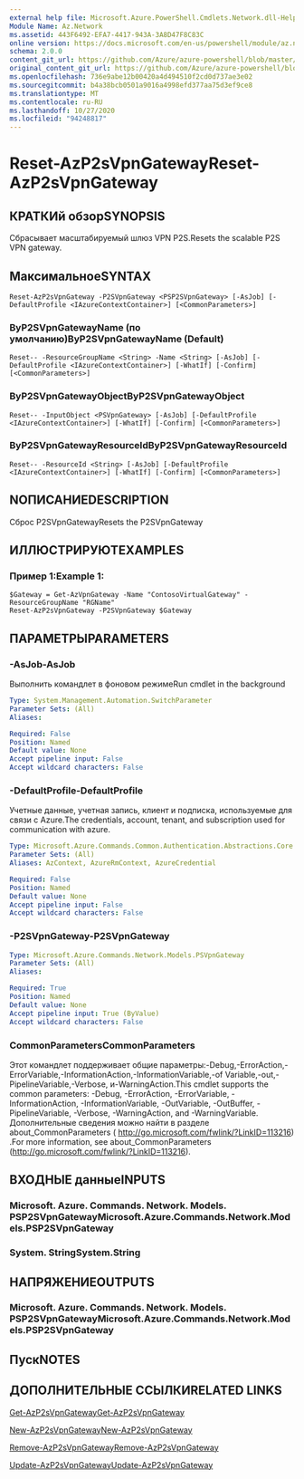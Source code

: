 ```yaml
---
external help file: Microsoft.Azure.PowerShell.Cmdlets.Network.dll-Help.xml
Module Name: Az.Network
ms.assetid: 443F6492-EFA7-4417-943A-3A8D47F8C83C
online version: https://docs.microsoft.com/en-us/powershell/module/az.network/reset-azp2svpngateway
schema: 2.0.0
content_git_url: https://github.com/Azure/azure-powershell/blob/master/src/Network/Network/help/Reset-AzP2sVpnGateway.md
original_content_git_url: https://github.com/Azure/azure-powershell/blob/master/src/Network/Network/help/Reset-AzP2sVpnGateway.md
ms.openlocfilehash: 736e9abe12b00420a4d494510f2cd0d737ae3e02
ms.sourcegitcommit: b4a38bcb0501a9016a4998efd377aa75d3ef9ce8
ms.translationtype: MT
ms.contentlocale: ru-RU
ms.lasthandoff: 10/27/2020
ms.locfileid: "94248817"
---
```

# <span data-ttu-id="2a6fe-101">Reset-AzP2sVpnGateway</span><span class="sxs-lookup"><span data-stu-id="2a6fe-101">Reset-AzP2sVpnGateway</span></span>

## <span data-ttu-id="2a6fe-102">КРАТКИй обзор</span><span class="sxs-lookup"><span data-stu-id="2a6fe-102">SYNOPSIS</span></span>
<span data-ttu-id="2a6fe-103">Сбрасывает масштабируемый шлюз VPN P2S.</span><span class="sxs-lookup"><span data-stu-id="2a6fe-103">Resets the scalable P2S VPN gateway.</span></span>

## <span data-ttu-id="2a6fe-104">Максимальное</span><span class="sxs-lookup"><span data-stu-id="2a6fe-104">SYNTAX</span></span>

```
Reset-AzP2sVpnGateway -P2SVpnGateway <PSP2SVpnGateway> [-AsJob] [-DefaultProfile <IAzureContextContainer>] [<CommonParameters>]
```

### <span data-ttu-id="2a6fe-105">ByP2SVpnGatewayName (по умолчанию)</span><span class="sxs-lookup"><span data-stu-id="2a6fe-105">ByP2SVpnGatewayName (Default)</span></span>
```
Reset-- -ResourceGroupName <String> -Name <String> [-AsJob] [-DefaultProfile <IAzureContextContainer>] [-WhatIf] [-Confirm] [<CommonParameters>]
```

### <span data-ttu-id="2a6fe-106">ByP2SVpnGatewayObject</span><span class="sxs-lookup"><span data-stu-id="2a6fe-106">ByP2SVpnGatewayObject</span></span>
```
Reset-- -InputObject <PSVpnGateway> [-AsJob] [-DefaultProfile <IAzureContextContainer>] [-WhatIf] [-Confirm] [<CommonParameters>]
```

### <span data-ttu-id="2a6fe-107">ByP2SVpnGatewayResourceId</span><span class="sxs-lookup"><span data-stu-id="2a6fe-107">ByP2SVpnGatewayResourceId</span></span>
```
Reset-- -ResourceId <String> [-AsJob] [-DefaultProfile <IAzureContextContainer>] [-WhatIf] [-Confirm] [<CommonParameters>]
```

## <span data-ttu-id="2a6fe-108">NОПИСАНИЕ</span><span class="sxs-lookup"><span data-stu-id="2a6fe-108">DESCRIPTION</span></span>
<span data-ttu-id="2a6fe-109">Сброс P2SVpnGateway</span><span class="sxs-lookup"><span data-stu-id="2a6fe-109">Resets the P2SVpnGateway</span></span>

## <span data-ttu-id="2a6fe-110">ИЛЛЮСТРИРУЮТ</span><span class="sxs-lookup"><span data-stu-id="2a6fe-110">EXAMPLES</span></span>

### <span data-ttu-id="2a6fe-111">Пример 1:</span><span class="sxs-lookup"><span data-stu-id="2a6fe-111">Example 1:</span></span>
```
$Gateway = Get-AzVpnGateway -Name "ContosoVirtualGateway" -ResourceGroupName "RGName"
Reset-AzP2sVpnGateway -P2SVpnGateway $Gateway
```

## <span data-ttu-id="2a6fe-112">ПАРАМЕТРЫ</span><span class="sxs-lookup"><span data-stu-id="2a6fe-112">PARAMETERS</span></span>

### <span data-ttu-id="2a6fe-113">-AsJob</span><span class="sxs-lookup"><span data-stu-id="2a6fe-113">-AsJob</span></span>
<span data-ttu-id="2a6fe-114">Выполнить командлет в фоновом режиме</span><span class="sxs-lookup"><span data-stu-id="2a6fe-114">Run cmdlet in the background</span></span>

```yaml
Type: System.Management.Automation.SwitchParameter
Parameter Sets: (All)
Aliases:

Required: False
Position: Named
Default value: None
Accept pipeline input: False
Accept wildcard characters: False
```

### <span data-ttu-id="2a6fe-115">-DefaultProfile</span><span class="sxs-lookup"><span data-stu-id="2a6fe-115">-DefaultProfile</span></span>
<span data-ttu-id="2a6fe-116">Учетные данные, учетная запись, клиент и подписка, используемые для связи с Azure.</span><span class="sxs-lookup"><span data-stu-id="2a6fe-116">The credentials, account, tenant, and subscription used for communication with azure.</span></span>

```yaml
Type: Microsoft.Azure.Commands.Common.Authentication.Abstractions.Core.IAzureContextContainer
Parameter Sets: (All)
Aliases: AzContext, AzureRmContext, AzureCredential

Required: False
Position: Named
Default value: None
Accept pipeline input: False
Accept wildcard characters: False
```

### <span data-ttu-id="2a6fe-117">-P2SVpnGateway</span><span class="sxs-lookup"><span data-stu-id="2a6fe-117">-P2SVpnGateway</span></span>
```yaml
Type: Microsoft.Azure.Commands.Network.Models.PSVpnGateway
Parameter Sets: (All)
Aliases:

Required: True
Position: Named
Default value: None
Accept pipeline input: True (ByValue)
Accept wildcard characters: False
```

### <span data-ttu-id="2a6fe-118">CommonParameters</span><span class="sxs-lookup"><span data-stu-id="2a6fe-118">CommonParameters</span></span>
<span data-ttu-id="2a6fe-119">Этот командлет поддерживает общие параметры:-Debug,-ErrorAction,-ErrorVariable,-InformationAction,-InformationVariable,-of Variable,-out,-PipelineVariable,-Verbose, и-WarningAction.</span><span class="sxs-lookup"><span data-stu-id="2a6fe-119">This cmdlet supports the common parameters: -Debug, -ErrorAction, -ErrorVariable, -InformationAction, -InformationVariable, -OutVariable, -OutBuffer, -PipelineVariable, -Verbose, -WarningAction, and -WarningVariable.</span></span> <span data-ttu-id="2a6fe-120">Дополнительные сведения можно найти в разделе about_CommonParameters ( http://go.microsoft.com/fwlink/?LinkID=113216) .</span><span class="sxs-lookup"><span data-stu-id="2a6fe-120">For more information, see about_CommonParameters (http://go.microsoft.com/fwlink/?LinkID=113216).</span></span>

## <span data-ttu-id="2a6fe-121">ВХОДНЫЕ данные</span><span class="sxs-lookup"><span data-stu-id="2a6fe-121">INPUTS</span></span>

### <span data-ttu-id="2a6fe-122">Microsoft. Azure. Commands. Network. Models. PSP2SVpnGateway</span><span class="sxs-lookup"><span data-stu-id="2a6fe-122">Microsoft.Azure.Commands.Network.Models.PSP2SVpnGateway</span></span>

### <span data-ttu-id="2a6fe-123">System. String</span><span class="sxs-lookup"><span data-stu-id="2a6fe-123">System.String</span></span>

## <span data-ttu-id="2a6fe-124">НАПРЯЖЕНИЕ</span><span class="sxs-lookup"><span data-stu-id="2a6fe-124">OUTPUTS</span></span>

### <span data-ttu-id="2a6fe-125">Microsoft. Azure. Commands. Network. Models. PSP2SVpnGateway</span><span class="sxs-lookup"><span data-stu-id="2a6fe-125">Microsoft.Azure.Commands.Network.Models.PSP2SVpnGateway</span></span>

## <span data-ttu-id="2a6fe-126">Пуск</span><span class="sxs-lookup"><span data-stu-id="2a6fe-126">NOTES</span></span>

## <span data-ttu-id="2a6fe-127">ДОПОЛНИТЕЛЬНЫЕ ССЫЛКИ</span><span class="sxs-lookup"><span data-stu-id="2a6fe-127">RELATED LINKS</span></span>

[<span data-ttu-id="2a6fe-128">Get-AzP2sVpnGateway</span><span class="sxs-lookup"><span data-stu-id="2a6fe-128">Get-AzP2sVpnGateway</span></span>](./Get-AzP2sVpnGateway.md)

[<span data-ttu-id="2a6fe-129">New-AzP2sVpnGateway</span><span class="sxs-lookup"><span data-stu-id="2a6fe-129">New-AzP2sVpnGateway</span></span>](./New-AzP2sVpnGateway.md)

[<span data-ttu-id="2a6fe-130">Remove-AzP2sVpnGateway</span><span class="sxs-lookup"><span data-stu-id="2a6fe-130">Remove-AzP2sVpnGateway</span></span>](./Remove-AzP2sVpnGateway.md)

[<span data-ttu-id="2a6fe-131">Update-AzP2sVpnGateway</span><span class="sxs-lookup"><span data-stu-id="2a6fe-131">Update-AzP2sVpnGateway</span></span>](./Update-AzP2sVpnGateway.md)
